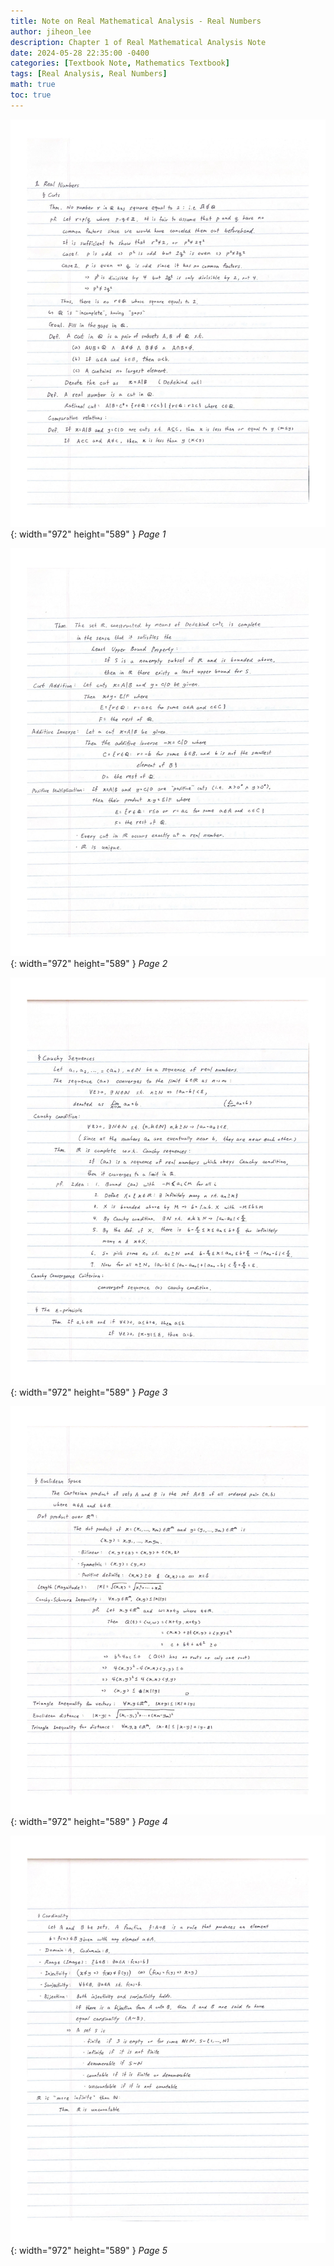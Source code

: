 ```yaml
---
title: Note on Real Mathematical Analysis - Real Numbers
author: jiheon_lee
description: Chapter 1 of Real Mathematical Analysis Note
date: 2024-05-28 22:35:00 -0400
categories: [Textbook Note, Mathematics Textbook]
tags: [Real Analysis, Real Numbers]
math: true
toc: true
---
```


![Desktop View](/_posts/_images/real-numbers/Real%20Numbers_page-0001.jpg){: width="972" height="589" }
_Page 1_

![Desktop View](/_posts/_images/real-numbers/Real%20Numbers_page-0002.jpg){: width="972" height="589" }
_Page 2_

![Desktop View](/_posts/_images/real-numbers/Real%20Numbers_page-0003.jpg){: width="972" height="589" }
_Page 3_

![Desktop View](/_posts/_images/real-numbers/Real%20Numbers_page-0004.jpg){: width="972" height="589" }
_Page 4_

![Desktop View](/_posts/_images/real-numbers/Real%20Numbers_page-0005.jpg){: width="972" height="589" }
_Page 5_